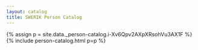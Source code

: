 ```yaml
---
layout: catalog
title: SWERIK Person Catalog
---
```

{% assign p = site.data._person-catalog.i-Xv6Qpv2AXpXRsohVu3AX1F %}
{% include person-catalog.html p=p %}

